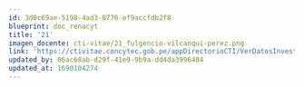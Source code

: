 ```yaml
---
id: 3d0c69ae-5198-4ad3-8770-ef9accfdb2f8
blueprint: doc_renacyt
title: '21'
imagen_docente: cti-vitae/21_fulgencio-vilcanqui-perez.png
link: 'https://ctivitae.concytec.gob.pe/appDirectorioCTI/VerDatosInvestigador.do?id_investigador=334'
updated_by: 06ac68ab-d29f-41e9-9b9a-dd4da3996484
updated_at: 1690104274
---
```


